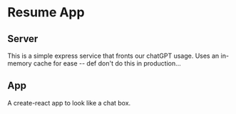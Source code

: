 # Resume App

## Server

This is a simple express service that fronts our chatGPT usage. Uses an in-memory cache for ease -- def don't do this in production...

## App

A create-react app to look like a chat box.
